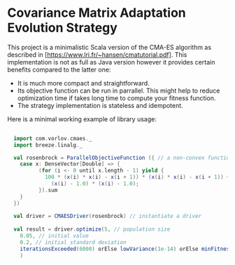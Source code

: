 # Covariance Matrix Adaptation Evolution Strategy

This project is a minimalistic Scala version of the CMA-ES algorithm as described in 
[https://www.lri.fr/~hansen/cmatutorial.pdf]. This implementation is not as full as Java version however it provides certain 
benefits compared to the latter one:

* It is much more compact and straightforward.
* Its objective function can be run in parrallel. This might help to reduce optimization time if takes
long time to compute your fitness function.
* The strategy implementation is stateless and idempotent.

Here is a minimal working example of library usage:
 
 ```scala
  
   import com.vorlov.cmaes._
   import breeze.linalg._
 
   val rosenbrock = ParallelObjectiveFunction ({ // a non-convex function we want to optimize
     case x: DenseVector[Double] => {
           (for (i <- 0 until x.length - 1) yield {
             100 * (x(i) * x(i) - x(i + 1)) * (x(i) * x(i) - x(i + 1)) +
               (x(i) - 1.0) * (x(i) - 1.0);
           }).sum
     }
   })
   
   val driver = CMAESDriver(rosenbrock) // instantiate a driver  
   
   val result = driver.optimize(5, // population size
     0.05, // initial value
     0.2, // initial standard deviation
     iterationsExceeded(6000) orElse lowVariance(1e-14) orElse minFitnessReached(1e-14) orElse proceed // stop condition
     )
   
   ```

   
